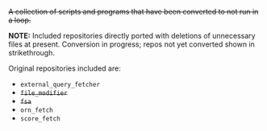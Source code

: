 ~~A collection of scripts and programs that have been converted to not run in a loop.~~

**NOTE:** Included repositories directly ported with deletions of unnecessary files at present. 
Conversion in progress; repos not yet converted shown in strikethrough.

Original repositories included are:

* `external_query_fetcher`
* ~~`file_modifier`~~
* ~~`fsa`~~
* `orn_fetch`
* `score_fetch`

